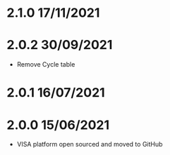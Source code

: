 2.1.0 17/11/2021
================

2.0.2 30/09/2021
================
 * Remove Cycle table

2.0.1 16/07/2021
================

2.0.0 15/06/2021
================
 * VISA platform open sourced and moved to GitHub
